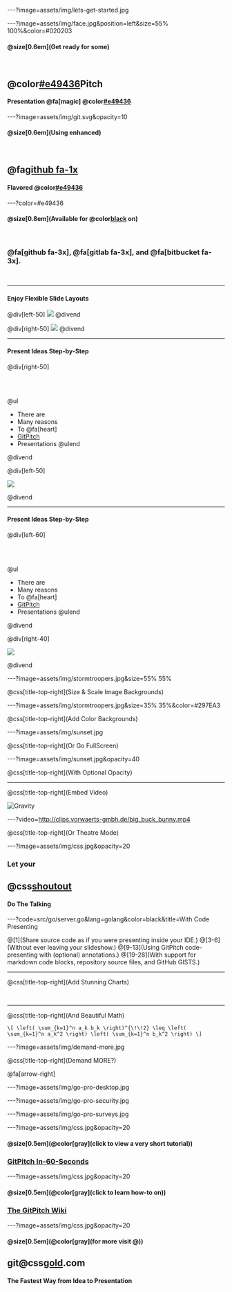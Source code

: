 ---?image=assets/img/lets-get-started.jpg

---?image=assets/img/face.jpg&position=left&size=55% 100%&color=#020203

#### @size[0.6em](Get ready for some)

<br>

## @color[#e49436](Git)Pitch
#### Presentation @fa[magic] @color[#e49436](Magic)

---?image=assets/img/git.svg&opacity=10

#### @size[0.6em](Using enhanced)

<br>

## @fa[github fa-1x](GitHub)
#### Flavored @color[#e49436](Markdown)

---?color=#e49436

#### @size[0.8em](Available for @color[black](everyone) on)

<br>

### @fa[github fa-3x], @fa[gitlab fa-3x], and @fa[bitbucket fa-3x].

<br>

---

#### Enjoy Flexible Slide Layouts

@div[left-50]
![](assets/img/de-los-muertos.jpg)
@divend

@div[right-50]
![](assets/img/daftpunkocat.gif)
@divend

---

#### Present Ideas Step-by-Step

@div[right-50]

<br><br>

@ul
- There are
- Many reasons
- To @fa[heart]
- [GitPitch](https://gitpitch.com)
- Presentations
@ulend

@divend

@div[left-50]

![](assets/img/daftpunkocat.gif)

@divend

---

#### Present Ideas Step-by-Step

@div[left-60]

<br><br>

@ul
- There are
- Many reasons
- To @fa[heart]
- [GitPitch](https://gitpitch.com)
- Presentations
@ulend

@divend

@div[right-40]

![](assets/img/daftpunkocat.gif)

@divend


---?image=assets/img/stormtroopers.jpg&size=55% 55%

@css[title-top-right](Size & Scale Image Backgrounds)

---?image=assets/img/stormtroopers.jpg&size=35% 35%&color=#297EA3

@css[title-top-right](Add Color Backgrounds)

---?image=assets/img/sunset.jpg

@css[title-top-right](Or Go FullScreen)

---?image=assets/img/sunset.jpg&opacity=40

@css[title-top-right](With Optional Opacity)

---

@css[title-top-right](Embed Video)

![Gravity](https://player.vimeo.com/video/125471012)

---?video=http://clips.vorwaerts-gmbh.de/big_buck_bunny.mp4

@css[title-top-right](Or Theatre Mode)

---?image=assets/img/css.jpg&opacity=20

### Let your
## @css[shoutout](Code)
#### Do The Talking

---?code=src/go/server.go&lang=golang&color=black&title=With Code Presenting

@[1](Share source code as if you were presenting inside your IDE.)
@[3-6](Without ever leaving your slideshow.)
@[9-13](Using GitPitch code-presenting with (optional) annotations.)
@[19-28](With support for markdown code blocks, repository source files, and GitHub GISTS.)

---

@css[title-top-right](Add Stunning Charts)

<br>

<canvas data-chart="line">
<!--
{
 "data": {
  "labels": ["January"," February"," March"," April"," May"," June"," July"],
  "datasets": [
   {
    "data":[65,59,80,81,56,55,40],
    "label":"My first dataset","backgroundColor":"rgba(20,220,220,.8)"
   },
   {
    "data":[28,48,40,19,86,27,90],
    "label":"My second dataset","backgroundColor":"rgba(220,120,120,.8)"
   }
  ]
 },
 "options": { "responsive": "true" }
}
-->
</canvas>

---

@css[title-top-right](And Beautiful Math)

`\[
\left( \sum_{k=1}^n a_k b_k \right)^{\!\!2} \leq
 \left( \sum_{k=1}^n a_k^2 \right) \left( \sum_{k=1}^n b_k^2 \right)
\]`

---?image=assets/img/demand-more.jpg

@css[title-top-right](Demand MORE?)

@fa[arrow-right]

---?image=assets/img/go-pro-desktop.jpg

---?image=assets/img/go-pro-security.jpg

---?image=assets/img/go-pro-surveys.jpg

---?image=assets/img/css.jpg&opacity=20

#### @size[0.5em](@color[gray](click to view a very short tutorial))
### [GitPitch In-60-Seconds](https://github.com/gitpitch/gitpitch/wiki)

---?image=assets/img/css.jpg&opacity=20

#### @size[0.5em](@color[gray](click to learn how-to on))
### [The GitPitch Wiki](https://github.com/gitpitch/gitpitch/wiki)

---?image=assets/img/css.jpg&opacity=20

#### @size[0.5em](@color[gray](for more visit @))
## git@css[gold](pitch).com

#### The Fastest Way from Idea to Presentation
